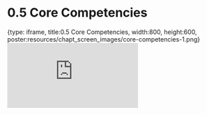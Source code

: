 # 0.5 Core Competencies
 
{type: iframe, title:0.5 Core Competencies, width:800, height:600, poster:resources/chapt_screen_images/core-competencies-1.png}
![](https://vgaysin1.github.io/CURE-MicrobialMysteries-test/core-competencies-1.html)
 

 
